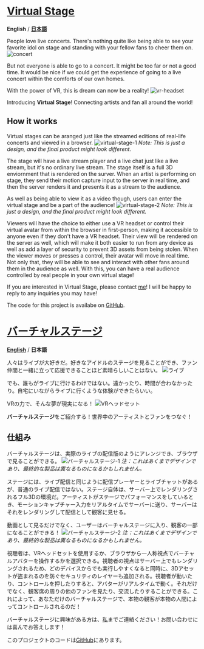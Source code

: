 # [Virtual Stage](https://vist.live/)
**English** / **[日本語](#バーチャルステージ)**

People love live concerts. There's nothing quite like being able to see your favorite idol on stage and standing with your fellow fans to cheer them on. 
![concert](https://4.bp.blogspot.com/-ecq76A9jlJc/WH2bfTtuP9I/AAAAAAABBKM/xCYMj6snh-kKgknAflk_qsUQvDcvMYtzwCLcB/w1200-h630-p-k-no-nu/movie_liveviewing_man.png)

But not everyone is able to go to a concert. It might be too far or not a good time. It would be nice if we could get the experience of going to a live concert within the comforts of our own homes. 

With the power of VR, this is dream can now be a reality!
![vr-headset](https://th.bing.com/th/id/R.c3aace79719c704133f2c967607f6c00?rik=DiIpRPLm0tYVBg&riu=http%3a%2f%2f1.bp.blogspot.com%2f-WP43YfryJbE%2fV5AXsGCdbTI%2fAAAAAAAA8aA%2fhDTCguNpBJYgie-xvgZ-Su-FExhoyxsQwCLcB%2fs800%2fvr_game_motion.png&ehk=ta6kMfQ%2fGAloFPaqMTHRmvFVTcH6C1xmz6pnQUBvRVk%3d&risl=&pid=ImgRaw&r=0)

Introducing **Virtual Stage**! Connecting artists and fan all around the world!

## How it works
Virtual stages can be aranged just like the streamed editions of real-life concerts and viewed in a browser.
![virtual-stage-1](public/virtual-stage-1.png)
*Note: This is just a design, and the final product might look different.*

The stage will have a live stream player and a live chat just like a live stream, but it's no ordinary live stream. The stage itself is a full 3D enviornment that is rendered on the surver. When an artist is performing on stage, they send their motion capture input to the server in real time, and then the server renders it and presents it as a stream to the audience. 

As well as being able to view it as a video though, users can enter the virtual stage and be a part of the audience!
![virtual-stage-2](public/virtual-stage-2.png)
*Note: This is just a design, and the final product might look different.*

Viewers will have the choice to either use a VR headset or control their virtual avatar from within the browser in first-person, making it accessible to anyone even if they don't have a VR headset. Their view will be rendered on the server as well, which will make it both easier to run from any device as well as add a layer of security to prevent 3D assets from being stolen. When the viewer moves or presses a control, their avatar will move in real time. Not only that, they will be able to see and interact with other fans around them in the audience as well. With this, you can have a real audience controlled by real people in your own virtual stage!

If you are interested in Virtual Stage, please contact [me](https://lacostigan.com/)! I will be happy to reply to any inquiries you may have!

The code for this project is availabe on [GitHub](https://github.com/lmntr/vist.live/).

# [バーチャルステージ](https://vist.live/)
**[English](#virtual-stage)** / **日本語**

人々はライブが大好きだ。好きなアイドルのステージを見ることができ、ファン仲間と一緒に立って応援できることほど素晴らしいことはない。
![ライブ](https://4.bp.blogspot.com/-ecq76A9jlJc/WH2bfTtuP9I/AAAAAAABBKM/xCYMj6snh-kKgknAflk_qsUQvDcvMYtzwCLcB/w1200-h630-p-k-no-nu/movie_liveviewing_man.png)

でも、誰もがライブに行けるわけではない。遠かったり、時間が合わなかったり。自宅にいながらライブに行くような体験ができたらいい。

VRの力で、そんな夢が現実になる！
![VRヘッドセット](https://th.bing.com/th/id/R.c3aace79719c704133f2c967607f6c00?rik=DiIpRPLm0tYVBg&riu=http%3a%2f%2f1.bp.blogspot.com%2f-WP43YfryJbE%2fV5AXsGCdbTI%2fAAAAAAAA8aA%2fhDTCguNpBJYgie-xvgZ-Su-FExhoyxsQwCLcB%2fs800%2fvr_game_motion.png&ehk=ta6kMfQ%2fGAloFPaqMTHRmvFVTcH6C1xmz6pnQUBvRVk%3d&risl=&pid=ImgRaw&r=0)

**バーチャルステージ**をご紹介する！世界中のアーティストとファンをつなぐ！

## 仕組み
バーチャルステージは、実際のライブの配信版のようにアレンジでき、ブラウザで見ることができる。
![バーチャルステージ-1](public/virtual-stage-1.png)
*注：これはあくまでデザインであり、最終的な製品は異なるものになるかもしれません。*

ステージには、ライブ配信と同じように配信プレーヤーとライブチャットがあるが、普通のライブ配信ではない。ステージ自体は、サーバー上でレンダリングされるフル3Dの環境だ。アーティストがステージでパフォーマンスをしているとき、モーションキャプチャー入力をリアルタイムでサーバーに送り、サーバーはそれをレンダリングして配信として観客に見せる。

動画として見るだけでなく、ユーザーはバーチャルステージに入り、観客の一部になることができる！
![バーチャルステージ-2](public/virtual-stage-2.png)
*注：これはあくまでデザインであり、最終的な製品は異なるものになるかもしれません。*

視聴者は、VRヘッドセットを使用するか、ブラウザから一人称視点でバーチャルアバターを操作するかを選択できる。視聴者の視点はサーバー上でもレンダリングされるため、どのデバイスからでも実行しやすくなると同時に、3Dアセットが盗まれるのを防ぐセキュリティのレイヤーも追加される。視聴者が動いたり、コントロールを押したりすると、アバターがリアルタイムで動く。それだけでなく、観客席の周りの他のファンを見たり、交流したりすることができる。これによって、あなただけのバーチャルステージで、本物の観客が本物の人間によってコントロールされるのだ！

バーチャルステージに興味がある方は、[私](https://lacostigan.com/)までご連絡ください！お問い合わせには喜んでお答えします！

このプロジェクトのコードは[GitHub](https://github.com/lmntr/vist.live/)にあります。
